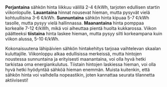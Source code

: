 **Perjantaina** sähkön hinta liikkuu välillä 2-4 ¢/kWh, tarjoten edullisen startin viikonlopulle. **Lauantaina** hinnat nousevat hieman, mutta pysyvät vielä kohtuullisina 3-6 ¢/kWh. **Sunnuntaina** sähkön hinta kipuaa 5-7 ¢/kWh tasolle, mutta pysyy vielä hallinnassa. **Maanantaina** hinta pomppaa korkealle 7-12 ¢/kWh, mikä voi aiheuttaa pientä huolta kukkarossa. Viikon päätteeksi **tiistaina** hinta laskee hieman, mutta pysyy silti korkeampana kuin viikon alussa, 5-10 ¢/kWh.

Kokonaisuutena lähipäivien sähkön hintakehitys tarjoaa vaihtelevan skaalan kuluttajille. Viikonloppu alkaa edullisissa merkeissä, mutta hintojen noustessa sunnuntaina ja erityisesti maanantaina, voi olla hyvä hetki tarkistaa oma energiankulutus. Tiistain hintojen laskiessa hieman, voi olla hyvä hetki hyödyntää sähköä hieman enemmän. Muista kuitenkin, että sähkön hinta voi vaihdella nopeastikin, joten kannattaa seurata tilannetta aktiivisesti!